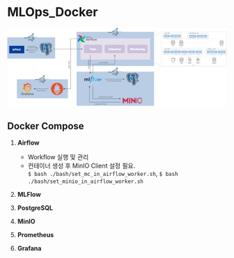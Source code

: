 # MLOps_Docker

<img src="img/sys_archi.jpg" alt='아키텍처' witdh="100%">

## Docker Compose

1. **Airflow**
    - Workflow 실행 및 관리
    - 컨테이너 생성 후 MinIO Client 설정 필요.<br>`$ bash ./bash/set_mc_in_airflow_worker.sh`, `$ bash ./bash/set_minio_in_airflow_worker.sh`
    
2. **MLFlow**

3. **PostgreSQL**

4. **MinIO**

5. **Prometheus**

6. **Grafana**

